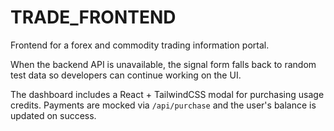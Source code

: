 # TRADE_FRONTEND
Frontend for a forex and commodity trading information portal.

When the backend API is unavailable, the signal form falls back to random test
data so developers can continue working on the UI.


The dashboard includes a React + TailwindCSS modal for purchasing usage
credits. Payments are mocked via `/api/purchase` and the user's balance is
updated on success.

